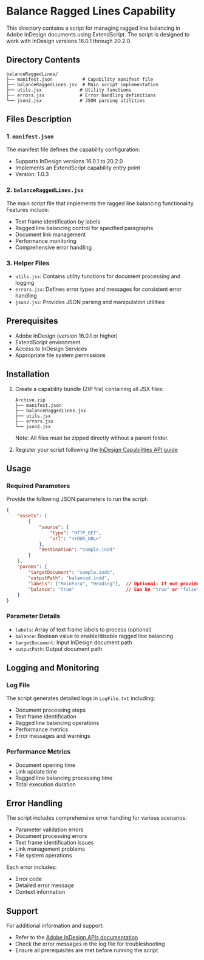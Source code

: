 # Balance Ragged Lines Capability

This directory contains a script for managing ragged line balancing in Adobe InDesign documents using ExtendScript. The script is designed to work with InDesign versions 16.0.1 through 20.2.0.

## Directory Contents

```
balanceRaggedLines/
├── manifest.json           # Capability manifest file
├── balanceRaggedLines.jsx  # Main script implementation
├── utils.jsx              # Utility functions
├── errors.jsx             # Error handling definitions
└── json2.jsx              # JSON parsing utilities
```

## Files Description

### 1. `manifest.json`
The manifest file defines the capability configuration:
- Supports InDesign versions 16.0.1 to 20.2.0
- Implements an ExtendScript capability entry point
- Version: 1.0.3

### 2. `balanceRaggedLines.jsx`
The main script file that implements the ragged line balancing functionality. Features include:
- Text frame identification by labels
- Ragged line balancing control for specified paragraphs
- Document link management
- Performance monitoring
- Comprehensive error handling

### 3. Helper Files
- `utils.jsx`: Contains utility functions for document processing and logging
- `errors.jsx`: Defines error types and messages for consistent error handling
- `json2.jsx`: Provides JSON parsing and manipulation utilities

## Prerequisites

- Adobe InDesign (version 16.0.1 or higher)
- ExtendScript environment
- Access to InDesign Services
- Appropriate file system permissions

## Installation

1. Create a capability bundle (ZIP file) containing all JSX files:
   ```
   Archive.zip  
   ├── manifest.json  
   ├── balanceRaggedLines.jsx
   ├── utils.jsx
   ├── errors.jsx
   └── json2.jsx
   ```
   Note: All files must be zipped directly without a parent folder.

2. Register your script following the [InDesign Capabilities API guide](https://developer.adobe.com/firefly-services/docs/indesign-apis/how-tos/working-with-capabilities-api/)

## Usage

### Required Parameters

Provide the following JSON parameters to run the script:

```json
{
    "assets": [
        {
            "source": {
                "type": "HTTP_GET",
                "url": "<YOUR_URL>"
            },
            "destination": "sample.indd"
        }
    ],
    "params": {
        "targetDocument": "sample.indd",
        "outputPath": "balanced.indd",
        "labels": ["MainPara", "Heading"],  // Optional: If not provided, affects all text frames
        "balance": "true"                   // Can be "true" or "false"
    }
}
```

### Parameter Details
- `labels`: Array of text frame labels to process (optional)
- `balance`: Boolean value to enable/disable ragged line balancing
- `targetDocument`: Input InDesign document path
- `outputPath`: Output document path

## Logging and Monitoring

### Log File
The script generates detailed logs in `LogFile.txt` including:
- Document processing steps
- Text frame identification
- Ragged line balancing operations
- Performance metrics
- Error messages and warnings

### Performance Metrics
- Document opening time
- Link update time
- Ragged line balancing processing time
- Total execution duration

## Error Handling

The script includes comprehensive error handling for various scenarios:
- Parameter validation errors
- Document processing errors
- Text frame identification issues
- Link management problems
- File system operations

Each error includes:
- Error code
- Detailed error message
- Context information

## Support

For additional information and support:
- Refer to the [Adobe InDesign APIs documentation](https://developer.adobe.com/firefly-services/docs/indesign-apis/)
- Check the error messages in the log file for troubleshooting
- Ensure all prerequisites are met before running the script
